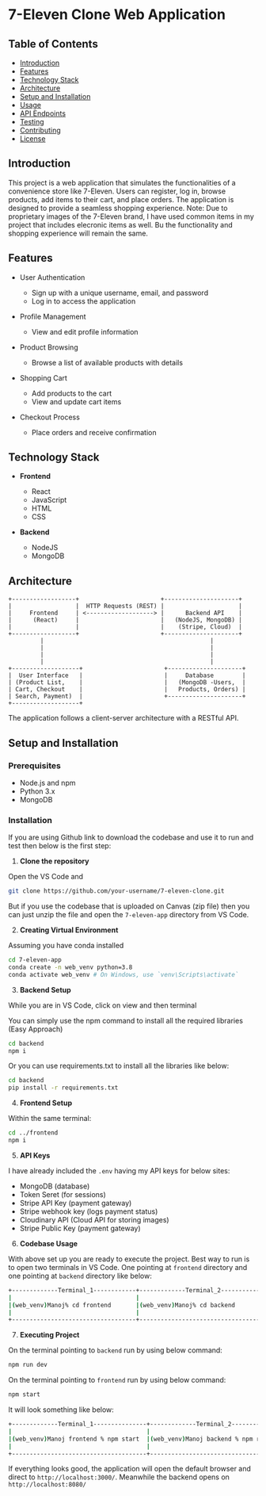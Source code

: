 # 7-Eleven Clone Web Application

## Table of Contents

- [Introduction](#introduction)
- [Features](#features)
- [Technology Stack](#technology-stack)
- [Architecture](#architecture)
- [Setup and Installation](#setup-and-installation)
- [Usage](#usage)
- [API Endpoints](#api-endpoints)
- [Testing](#testing)
- [Contributing](#contributing)
- [License](#license)

## Introduction

This project is a web application that simulates the functionalities of a convenience store like 7-Eleven. Users can register, log in, browse products, add items to their cart, and place orders. The application is designed to provide a seamless shopping experience. Note: Due to proprietary images of the 7-Eleven brand, I have used common items in my project that includes elecronic items as well. Bu the functionality and shopping experience will remain the same.

## Features

- User Authentication
  - Sign up with a unique username, email, and password
  - Log in to access the application

- Profile Management
  - View and edit profile information

- Product Browsing
  - Browse a list of available products with details

- Shopping Cart
  - Add products to the cart
  - View and update cart items

- Checkout Process
  - Place orders and receive confirmation

## Technology Stack

- **Frontend**
  - React
  - JavaScript
  - HTML
  - CSS

- **Backend**
  - NodeJS
  - MongoDB

## Architecture
```
+------------------+                       +---------------------+
|                  |  HTTP Requests (REST) |                     |
|     Frontend     | <-------------------> |      Backend API    |
|      (React)     |                       |   (NodeJS, MongoDB) |
|                  |                       |    (Stripe, Cloud)  |
+------------------+                       +---------------------+
         |                                               |
         |                                               |
         |                                               |
         |                                               |
+-------------------+                       +---------------------+
|  User Interface   |                       |     Database        |
| (Product List,    |                       |   (MongoDB -Users,  |
| Cart, Checkout    |                       |   Products, Orders) |
| Search, Payment)  |                       +---------------------+
+-------------------+                       

```
The application follows a client-server architecture with a RESTful API.


## Setup and Installation

### Prerequisites

- Node.js and npm
- Python 3.x
- MongoDB

### Installation

If you are using Github link to download the codebase and use it to run and test then below is the first step:

1. **Clone the repository**

Open the VS Code and
 ```sh
 git clone https://github.com/your-username/7-eleven-clone.git
 ```

But if you use the codebase that is uploaded on Canvas (zip file) then you can just unzip the file and open the `7-eleven-app` directory from VS Code.

2. **Creating Virtual Environment**

Assuming you have conda installed
 ```sh
 cd 7-eleven-app
 conda create -n web_venv python=3.8
 conda activate web_venv # On Windows, use `venv\Scripts\activate`
 ```

3. **Backend Setup**

While you are in VS Code, click on view and then terminal

You can simply use the npm command to install all the required libraries (Easy Approach)
 ```sh
 cd backend
 npm i
 ```

Or you can use requirements.txt to install all the libraries like below: 
 ```sh
 cd backend
 pip install -r requirements.txt
 ```

4. **Frontend Setup**

Within the same terminal:
 ```sh
 cd ../frontend
 npm i
 ```

5. **API Keys**

I have already included the `.env` having my API keys for below sites:
-   MongoDB (database)
-   Token Seret (for sessions)
-   Stripe API Key (payment gateway)
-   Stripe webhook key (logs payment status)
-   Cloudinary API (Cloud API for storing images)
-   Stripe Public Key (payment gateway)

6. **Codebase Usage**

With above set up you are ready to execute the project. Best way to run is to open two terminals in VS Code. One pointing at `frontend` directory and one pointing at `backend` directory like below:
 ```sh
 +-------------Terminal_1------------+-------------Terminal_2------------+
 |									 |									 |
 |(web_venv)Manoj% cd frontend       |(web_venv)Manoj% cd backend		 |
 |									 |									 |
 +-----------------------------------+-----------------------------------+
 ```

7. **Executing Project**

On the terminal pointing to `backend` run by using below command:
 ```sh
 npm run dev
 ```
On the terminal pointing to `frontend` run by using below command:
 ```sh
 npm start
 ```

 It will look something like below:
  ```sh
  +-------------Terminal_1---------------+-------------Terminal_2-----------------+
  |									     |									      |
  |(web_venv)Manoj frontend % npm start  |(web_venv)Manoj backend % npm run dev   |
  |									     |									      |
  +--------------------------------------+----------------------------------------+
  ```

If everything looks good, the application will open the default browser and direct to  `http://localhost:3000/`. Meanwhile the backend opens on `http://localhost:8080/`